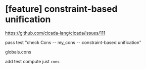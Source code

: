# [feature] constraint-based unification

https://github.com/cicada-lang/cicada/issues/111

pass test "check Cons -- my_cons -- constraint-based unification"

globals.cons

add test compute just `cons`
